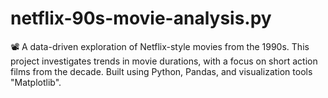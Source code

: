 # netflix-90s-movie-analysis.py
📽️ A data-driven exploration of Netflix-style movies from the 1990s. This project investigates trends in movie durations, with a focus on short action films from the decade. Built using Python, Pandas, and visualization tools "Matplotlib".
